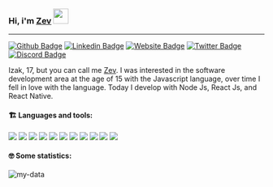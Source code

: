 ### Hi, i'm [Zev](https://github.com/zevdvlpr) <img src="https://media.giphy.com/media/hvRJCLFzcasrR4ia7z/giphy.gif" width="30px">
---

[![Github Badge](https://img.shields.io/badge/-WebSite-0080FF?style=flat-square&labelColor=0080FF&logo=google-chrome&logoColor=white&link=https://zevdvlpr.ml)](https://zevdvlpr.ml)
[![Linkedin Badge](https://img.shields.io/badge/-Linkedin-0080FF?style=flat-square&labelColor=0080FF&logo=linkedin&logoColor=white&link=https://www.linkedin.com/in/zevdvlpr/)](https://www.linkedin.com/in/zevdvlpr/)
[![Website Badge](https://img.shields.io/badge/-Github-0080FF?style=flat-square&labelColor=0080FF&logo=Github&logoColor=white&link=https://github.com/zevdvlpr)](https://github.com/zevdvlpr)
[![Twitter Badge](https://img.shields.io/badge/-Twitter-0080FF?style=flat-square&labelColor=0080FF&logo=twitter&logoColor=white&link=https://twitter.com/zevdvlpr)](https://twitter.com/zevdvlpr)
[![Discord Badge](https://img.shields.io/badge/-Discord-0080FF?style=flat-square&labelColor=0080FF&logo=discord&logoColor=white&link=https://discord.com/users/461273822360895491)](https://discord.com/users/461273822360895491)

Izak, 17, but you can call me [Zev](https://github.com/zevdvlpr). I was interested in the software development area at the age of 15 with the Javascript language, over time I fell in love with the language. Today I develop with Node Js, React Js, and React Native.

#### :building_construction: Languages and tools:

<a href="https://typescriptlang.org/"><img src="https://img.icons8.com/color/30/000000/typescript.png"/></a>
<a href="https://javascript.com/"><img src="https://img.icons8.com/color/30/000000/javascript.png"/></a>
<a href="https://developer.mozilla.org/en-US/docs/Web/HTML"><img src="https://img.icons8.com/color/30/000000/html-5.png"/></a>
<a href="https://developer.mozilla.org/en-US/docs/web/CSS"><img src="https://img.icons8.com/color/30/0080FF/css3.png"/></a>
<a href="https://reactjs.org/"><img src="https://img.icons8.com/ios-filled/30/00d1f7/react-native.png"/></a>
<a href="https://graphql.org/"><img src="https://img.icons8.com/color/30/000000/graphql.png"/></a>
<a href="https://apollographql.com/"><img src="https://img.icons8.com/color/30/000000/apollo.png"/></a>
<a href="https://nodejs.org/en/"><img src="https://img.icons8.com/windows/30/4caf50/node-js.png"/></a>
<a href="https://python.org/"><img src="https://img.icons8.com/color/30/000000/python.png"/></a>
<a href="https://code.visualstudio.com/"><img src="https://img.icons8.com/ios-filled/30/0175c5/visual-studio-logo.png"/></a>
<a href="https://git-scm.com/"><img src="https://img.icons8.com/ios-filled/30/f4511e/git.png"/></a>

#### :nerd_face: Some statistics:
![my-data](https://github-readme-stats.vercel.app/api?username=zevdvlpr&show_icons=true&title_color=0080ff&icon_color=0080ff&text_color=4F5159&bg_color=F3F3F3)
